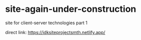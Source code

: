 # site-again-under-construction
site for client-server technologies part 1

direct link: 
https://idksiteprojectsmth.netlify.app/
